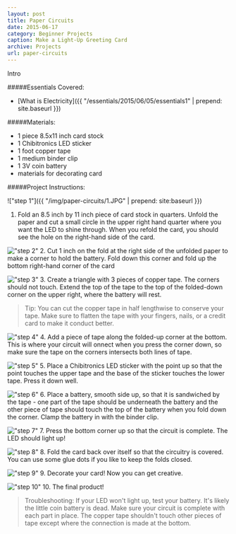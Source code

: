 ```yaml
---
layout: post
title: Paper Circuits
date: 2015-06-17
category: Beginner Projects
caption: Make a Light-Up Greeting Card
archive: Projects
url: paper-circuits
---
```

Intro

#####Essentials Covered:

* [What is Electricity]({{ "/essentials/2015/06/05/essentials1" | prepend: site.baseurl }})

#####Materials:

* 1 piece 8.5x11 inch card stock
* 1 Chibitronics LED sticker
* 1 foot copper tape
* 1 medium binder clip
* 1 3V coin battery
* materials for decorating card

#####Project Instructions:

!["step 1"]({{ "/img/paper-circuits/1.JPG" | prepend: site:baseurl }})
1. Fold an 8.5 inch by 11 inch piece of card stock in quarters. Unfold the paper and cut a small circle in the upper right hand quarter where you want the LED to shine through. When you refold the card, you should see the hole on the right-hand side of the card.

!["step 2"]("/img/paper-circuits/2.JPG")
2. Cut 1 inch on the fold at the right side of the unfolded paper to make a corner to hold the battery. Fold down this corner and fold up the bottom right-hand corner of the card

!["step 3"]("/img/paper-circuits/3.JPG")
3. Create a triangle with 3 pieces of copper tape. The corners should not touch. Extend the top of the tape to the top of the folded-down corner on the upper right, where the battery will rest.

>Tip: You can cut the copper tape in half lengthwise to conserve your tape. Make sure to flatten the tape with your fingers, nails, or a credit card to make it conduct better.

!["step 4"]("/img/paper-circuits/4.JPG")
4. Add a piece of tape along the folded-up corner at the bottom. This is where your circuit will onnect when you press the corner down, so make sure the tape on the corners intersects both lines of tape.

!["step 5"]("/img/paper-circuits/5.JPG")
5. Place a Chibitronics LED sticker with the point up so that the point touches the upper tape and the base of the sticker touches the lower tape. Press it down well.

!["step 6"]("/img/paper-circuits/6.JPG")
6. Place a battery, smooth side up, so that it is sandwiched by the tape - one part of the tape should be underneath the battery and the other piece of tape should touch the top of the battery when you fold down the corner. Clamp the battery in with the binder clip.

!["step 7"]("/img/paper-circuits/7.JPG")
7. Press the bottom corner up so that the circuit is complete. The LED should light up!

!["step 8"]("/img/paper-circuits/8.JPG")
8. Fold the card back over itself so that the circuitry is covered. You can use some glue dots if you like to keep the folds closed.

!["step 9"]("/img/paper-circuits/9.JPG")
9. Decorate your card! Now you can get creative.

!["step 10"]("/img/paper-circuits/10.JPG")
10. The final product!

>Troubleshooting: If your LED won't light up, test your battery. It's likely the little coin battery is dead. Make sure your circuit is complete with each part in place. The copper tape shouldn't touch other pieces of tape except where the connection is made at the bottom.